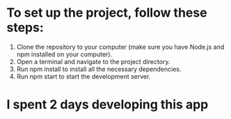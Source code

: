 # To set up the project, follow these steps:
1. Clone the repository to your computer (make sure you have Node.js and npm installed on your computer).
2. Open a terminal and navigate to the project directory.
3. Run npm install to install all the necessary dependencies.
4. Run npm start to start the development server.

# I spent 2 days developing this app



